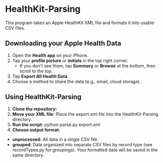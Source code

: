 # HealthKit-Parsing

This program takes an Apple HealthKit XML file and formats it into usable CSV files.

## Downloading your Apple Health Data

1. Open the **Health app** on your iPhone.
2. Tap your **profile picture** or **initials** in the top right corner.
   - If you don't see them, tap **Summary** or **Browse** at the bottom, then scroll to the top.
3. Tap **Export All Health Data**.
4. Choose a method to share the data (e.g., email, cloud storage).

## Using HealthKit-Parsing

1. **Clone the repository:**
2. **Move your XML file:** Place the export.xml file into the HealthKit-Parsing directory.
3. **Run the script:** python parse.py export.xml
4. **Choose output format:**
- **unprocessed:** All data in a single CSV file.
- **grouped:** Data organized into separate CSV files by record type (see recordTypes.py for groupings).
Your formatted data will be saved in the same directory.
